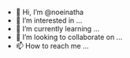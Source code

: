 - 👋 Hi, I’m @noeinatha
- 👀 I’m interested in ...
- 🌱 I’m currently learning ...
- 💞️ I’m looking to collaborate on ...
- 📫 How to reach me ...

<!---
noeinatha/noeinatha is a ✨ special ✨ repository because its `README.md` (this file) appears on your GitHub profile.
You can click the Preview link to take a look at your changes.
--->
